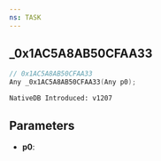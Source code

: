 ```yaml
---
ns: TASK
---
```

## _0x1AC5A8AB50CFAA33

```c
// 0x1AC5A8AB50CFAA33
Any _0x1AC5A8AB50CFAA33(Any p0);
```

```
NativeDB Introduced: v1207
```

## Parameters
* **p0**:
